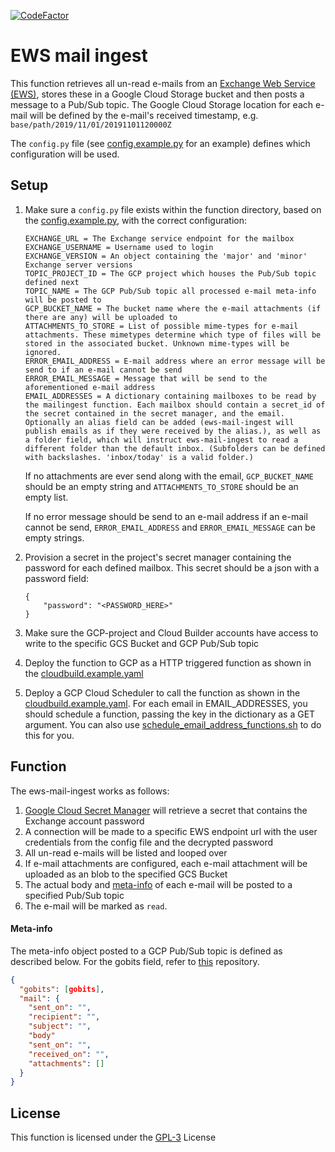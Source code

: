 [![CodeFactor](https://www.codefactor.io/repository/github/vwt-digital/ews-mail-ingest/badge)](https://www.codefactor.io/repository/github/vwt-digital/ews-mail-ingest)

# EWS mail ingest
This function retrieves all un-read e-mails from an [Exchange Web Service (EWS)](https://docs.microsoft.com/en-us/exchange/client-developer/web-service-reference/ews-reference-for-exchange), stores these in a Google Cloud Storage bucket and then posts a message to a Pub/Sub topic. The Google Cloud Storage location for each e-mail will be defined by the e-mail's received timestamp, e.g. ```base/path/2019/11/01/20191101120000Z```

The ```config.py``` file (see [config.example.py](config/config.example.py) for an example) defines which configuration will be used.


## Setup
1. Make sure a ```config.py``` file exists within the function directory, based on the [config.example.py](config/config.example.py), with the correct configuration:
    ~~~
    EXCHANGE_URL = The Exchange service endpoint for the mailbox
    EXCHANGE_USERNAME = Username used to login
    EXCHANGE_VERSION = An object containing the 'major' and 'minor' Exchange server versions
    TOPIC_PROJECT_ID = The GCP project which houses the Pub/Sub topic defined next
    TOPIC_NAME = The GCP Pub/Sub topic all processed e-mail meta-info will be posted to
    GCP_BUCKET_NAME = The bucket name where the e-mail attachments (if there are any) will be uploaded to
    ATTACHMENTS_TO_STORE = List of possible mime-types for e-mail attachments. These mimetypes determine which type of files will be stored in the associated bucket. Unknown mime-types will be ignored.
    ERROR_EMAIL_ADDRESS = E-mail address where an error message will be send to if an e-mail cannot be send
    ERROR_EMAIL_MESSAGE = Message that will be send to the aforementioned e-mail address
    EMAIL_ADDRESSES = A dictionary containing mailboxes to be read by the mailingest function. Each mailbox should contain a secret_id of the secret contained in the secret manager, and the email. Optionally an alias field can be added (ews-mail-ingest will publish emails as if they were received by the alias.), as well as a folder field, which will instruct ews-mail-ingest to read a different folder than the default inbox. (Subfolders can be defined with backslashes. 'inbox/today' is a valid folder.)
    ~~~

    If no attachments are ever send along with the email, ```GCP_BUCKET_NAME``` should be an empty string and ```ATTACHMENTS_TO_STORE```
    should be an empty list.

    If no error message should be send to an e-mail address if an e-mail cannot be send, ```ERROR_EMAIL_ADDRESS``` and
    ```ERROR_EMAIL_MESSAGE``` can be empty strings.
2. Provision a secret in the project's secret manager containing the password for each defined mailbox. This secret should be a json with a password field:
    ~~~
    {
        "password": "<PASSWORD_HERE>"
    }
3. Make sure the GCP-project and Cloud Builder accounts have access to write to the specific GCS Bucket and GCP Pub/Sub topic
4. Deploy the function to GCP as a HTTP triggered function as shown in the [cloudbuild.example.yaml](config/cloudbuild.example.yaml)
5. Deploy a GCP Cloud Scheduler to call the function as shown in the [cloudbuild.example.yaml](config/cloudbuild.example.yaml). For each email in EMAIL_ADDRESSES, you should schedule a function, passing the key in the dictionary as a GET argument. You can also use [schedule_email_address_functions.sh]([schedule_email_address_functions.sh) to do this for you. 

## Function
The ews-mail-ingest works as follows:
1. [Google Cloud Secret Manager](https://cloud.google.com/secret-manager/docs/reference/libraries) will retrieve a secret that contains the Exchange account password
2. A connection will be made to a specific EWS endpoint url with the user credentials from the config file and the decrypted password
3. All un-read e-mails will be listed and looped over
5. If e-mail attachments are configured, each e-mail attachment will be uploaded as an blob to the specified GCS Bucket
6. The actual body and [meta-info](#meta-info) of each e-mail will be posted to a specified Pub/Sub topic
7. The e-mail will be marked as ```read```.

#### Meta-info
The meta-info object posted to a GCP Pub/Sub topic is defined as described below. For the gobits field, refer to [this](https://github.com/vwt-digital/gobits) repository.
~~~json
{
  "gobits": [gobits],
  "mail": {
    "sent_on": "",
    "recipient": "",
    "subject": "",
    "body"
    "sent_on": "",
    "received_on": "",
    "attachments": []
  }
}
~~~

## License
This function is licensed under the [GPL-3](https://www.gnu.org/licenses/gpl-3.0.en.html) License
